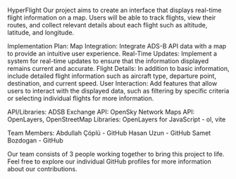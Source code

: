 HyperFlight
Our project aims to create an interface that displays real-time flight information on a map. Users will be able to track flights, view their routes, and collect relevant details about each flight such as altitude, latitude, and longitude.

Implementation Plan:
Map Integration: Integrate ADS-B API data with a map to provide an intuitive user experience.
Real-Time Updates: Implement a system for real-time updates to ensure that the information displayed remains current and accurate.
Flight Details: In addition to basic information, include detailed flight information such as aircraft type, departure point, destination, and current speed.
User Interaction: Add features that allow users to interact with the displayed data, such as filtering by specific criteria or selecting individual flights for more information.

API/Libraries:
ADSB Exchange API: OpenSky Network
Maps API: OpenLayers, OpenStreetMap
Libraries: OpenLayers for JavaScript - ol, vite

Team Members:
Abdullah Çöplü - GitHub
Hasan Uzun - GitHub
Samet Bozdogan - GitHub

Our team consists of 3 people working together to bring this project to life. Feel free to explore our individual GitHub profiles for more information about our contributions.